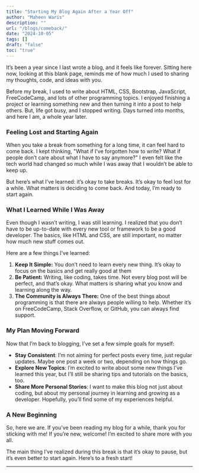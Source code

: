 ```yaml
---
title: "Starting My Blog Again After a Year Off"
author: "Maheen Waris"
description: ""
url: "/blogs/comeback/"
date: "2024-10-05"
tags: []
draft: "false"
toc: "true"
---
```


It’s been a year since I last wrote a blog, and it feels like forever. Sitting here now, looking at this blank page, reminds me of how much I used to sharing my thoughts, code, and ideas with you. 

Before my break, I used to write about HTML, CSS, Bootstrap, JavaScript, FreeCodeCamp, and lots of other programming topics. I enjoyed finishing a project or learning something new and then turning it into a post to help others. But, life got busy, and I stopped writing. Days turned into months, and here I am, a whole year later.

### Feeling Lost and Starting Again

When you take a break from something for a long time, it can feel hard to come back. I kept thinking, "What if I’ve forgotten how to write? What if people don’t care about what I have to say anymore?" I even felt like the tech world had changed so much while I was away that I wouldn’t be able to keep up.

But here’s what I’ve learned: it’s okay to take breaks. It’s okay to feel lost for a while. What matters is deciding to come back. And today, I’m ready to start again.

### What I Learned While I Was Away

Even though I wasn’t writing, I was still learning. I realized that you don’t have to be up-to-date with every new tool or framework to be a good developer. The basics, like HTML and CSS, are still important, no matter how much new stuff comes out. 

Here are a few things I’ve learned:

1. **Keep It Simple:** You don’t need to learn every new thing. It’s okay to focus on the basics and get really good at them
2. **Be Patient:** Writing, like coding, takes time. Not every blog post will be perfect, and that’s okay. What matters is sharing what you know and learning along the way.
3. **The Community is Always There:** One of the best things about programming is that there are always people willing to help. Whether it’s on FreeCodeCamp, Stack Overflow, or GitHub, you can always find support.

### My Plan Moving Forward

Now that I’m back to blogging, I’ve set a few simple goals for myself:

- **Stay Consistent**: I’m not aiming for perfect posts every time, just regular updates. Maybe one post a week or two, depending on how things go.
- **Explore New Topics**: I’m excited to write about some new things I’ve learned this year, but I’ll still be sharing tips and tutorials on the basics, too. 
- **Share More Personal Stories**: I want to make this blog not just about coding, but about my personal journey in learning and growing as a developer. Hopefully, you’ll find some of my experiences helpful.

### A New Beginning

So, here we are. If you’ve been reading my blog for a while, thank you for sticking with me! If you’re new, welcome! I’m excited to share more with you all. 

The main thing I’ve realized during this break is that it’s okay to pause, but it’s even better to start again. Here’s to a fresh start!


<script src="https://utteranc.es/client.js"
        repo="maheenwaris/Website"
        issue-term="pathname"
        theme="github-dark"
        crossorigin="anonymous"
        async>
</script>
---